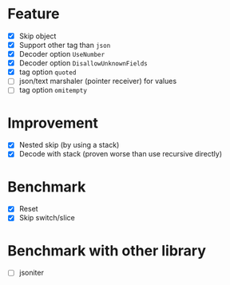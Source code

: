 # Feature

- [x] Skip object
- [x] Support other tag than `json`
- [x] Decoder option `UseNumber`
- [x] Decoder option `DisallowUnknownFields`
- [x] tag option `quoted`
- [ ] json/text marshaler (pointer receiver) for values
- [ ] tag option `omitempty`

# Improvement

- [x] Nested skip (by using a stack)
- [x] Decode with stack (proven worse than use recursive directly)

# Benchmark

- [x] Reset
- [x] Skip switch/slice

# Benchmark with other library

- [ ] jsoniter
